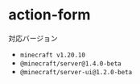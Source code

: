 # action-form

対応バージョン
- `minecraft v1.20.10`
- `@minecraft/server@1.4.0-beta`
- `@minecraft/server-ui@1.2.0-beta`

<!--
[zipファイルとしてダウンロード](https://raw.githubusercontent.com/tutinoko2048/gametest-samples/main/archives/action-form-1.20.0.zip)
-->
